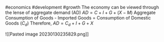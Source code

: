 #economics #development #growth
The economy can be viewed through the lense of aggregate demand (AD)
$AD = C + I + G + (X - M)$
Aggregate Consumption of Goods - Imported Goods = Consumption of Domestic Goods ($C_d$)
Therefore, $AD = C_d + I + G + X$

![[Pasted image 20230130235829.png]]